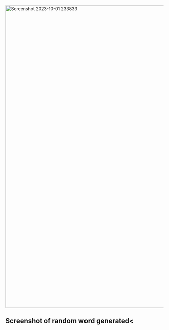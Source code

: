 <img width="960" alt="Screenshot 2023-10-01 233833" src="https://github.com/karankk10/lab5/assets/108117738/b38a9b1f-3efa-4766-926b-0df285158e10">

<h2>Screenshot of random word generated<</h2>
